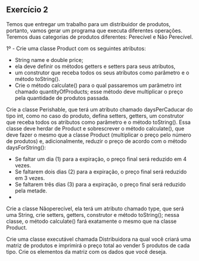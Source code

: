 ## Exercício 2


Temos que entregar um trabalho para um distribuidor de produtos, portanto, vamos gerar um programa que executa diferentes operações. Teremos duas categorias de produtos diferentes: Perecível e Não Perecível.


1º - Crie uma classe Product com os seguintes atributos: 
- String name e double price; 
- ela deve definir os métodos getters e setters para seus atributos, 
- um construtor que receba todos os seus atributos como parâmetro e o método toString().
- Crie o método calculate() para o qual passaremos um parâmetro int chamado quantityOfProducts; esse método deve multiplicar o preço pela quantidade de produtos passada.

Crie a classe Perishable, que terá um atributo chamado daysPerCaducar do tipo int, como no caso do produto, defina setters, getters, um construtor que receba todos os atributos como parâmetro e o método toString(). Essa classe deve herdar de Product e sobrescrever o método calculate(), que deve fazer o mesmo que a classe Product (multiplicar o preço pelo número de produtos) e, adicionalmente, reduzir o preço de acordo com o método daysForString():

- Se faltar um dia (1) para a expiração, o preço final será reduzido em 4 vezes. 
- Se faltarem dois dias (2) para a expiração, o preço final será reduzido em 3 vezes. 
- Se faltarem três dias (3) para a expiração, o preço final será reduzido pela metade. 
- 
Crie a classe Nãoperecível, ela terá um atributo chamado type, que será uma String, crie setters, getters, construtor e método toString(); nessa classe, o método calculate() fará exatamente o mesmo que na classe Product. 

Crie uma classe executável chamada Distribuidora na qual você criará uma matriz de produtos e imprimirá o preço total ao vender 5 produtos de cada tipo. Crie os elementos da matriz com os dados que você deseja.
